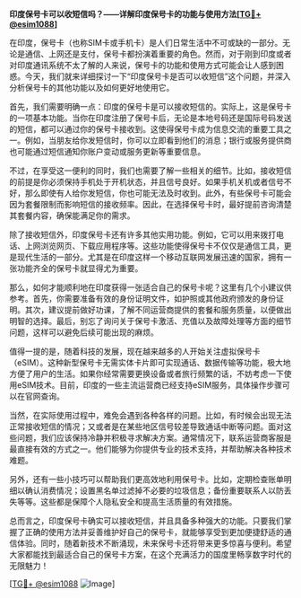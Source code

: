 **印度保号卡可以收短信吗？——详解印度保号卡的功能与使用方法[[TG💪+ @esim1088](https://t.me/s/esim1088)]**

在印度，保号卡（也称SIM卡或手机卡）是人们日常生活中不可或缺的一部分。无论是通信、上网还是支付，保号卡都扮演着重要的角色。然而，对于刚到印度或者对印度通讯系统不太了解的人来说，保号卡的功能和使用方式可能会让人感到困惑。今天，我们就来详细探讨一下“印度保号卡是否可以收短信”这个问题，并深入分析保号卡的其他功能以及如何更好地使用它。

首先，我们需要明确一点：印度的保号卡是可以接收短信的。实际上，这是保号卡的一项基本功能。当你在印度注册了保号卡后，无论是本地号码还是国际号码发送的短信，都可以通过你的保号卡接收到。这使得保号卡成为信息交流的重要工具之一。例如，当朋友给你发短信时，你可以立即看到他们的消息；银行或服务提供商也可能通过短信通知你账户变动或服务更新等重要信息。

不过，在享受这一便利的同时，我们也需要了解一些相关的细节。比如，接收短信的前提是你必须保持手机处于开机状态，并且信号良好。如果手机关机或者信号不好，那么即使有人给你发短信，你也可能无法及时收到。此外，有些保号卡可能会因为套餐限制而影响短信的接收频率。因此，在选择保号卡时，最好提前咨询清楚其套餐内容，确保能满足你的需求。

除了接收短信外，印度保号卡还有许多其他实用功能。例如，它可以用来拨打电话、上网浏览网页、下载应用程序等。这些功能使得保号卡不仅仅是通信工具，更是现代生活的一部分。尤其是在印度这样一个移动互联网发展迅速的国家，拥有一张功能齐全的保号卡就显得尤为重要。

那么，如何才能顺利地在印度获得一张适合自己的保号卡呢？这里有几个小建议供参考。首先，你需要准备有效的身份证明文件，如护照或其他政府颁发的身份证明。其次，建议提前做好功课，了解不同运营商提供的套餐和服务质量，以便做出明智的选择。最后，别忘了询问关于保号卡激活、充值以及故障处理等方面的细节问题，这样可以避免后续可能出现的麻烦。

值得一提的是，随着科技的发展，现在越来越多的人开始关注虚拟保号卡（eSIM）。这种新型保号卡无需实体卡片即可实现通话、数据传输等功能，极大地方便了用户的生活。如果你经常需要更换设备或者旅行频繁的话，不妨考虑一下使用eSIM技术。目前，印度的一些主流运营商已经支持eSIM服务，具体操作步骤可以在官网查询。

当然，在实际使用过程中，难免会遇到各种各样的问题。比如，有时候会出现无法正常接收短信的情况；又或者是在某些地区信号较差导致通话中断等问题。面对这些问题，我们应该保持冷静并积极寻求解决方案。通常情况下，联系运营商客服是最直接有效的方式之一。他们能够为你提供专业的技术支持，并帮助解决各种技术难题。

另外，还有一些小技巧可以帮助我们更高效地利用保号卡。比如，定期检查账单明细以确认消费情况；设置黑名单过滤掉不必要的垃圾信息；备份重要联系人以防丢失等等。这些都是保障个人隐私安全和提高生活质量的有效措施。

总而言之，印度保号卡确实可以接收短信，并且具备多种强大的功能。只要我们掌握了正确的使用方法并妥善维护好自己的保号卡，就能够享受到更加便捷舒适的通信体验。同时，随着新技术不断涌现，未来保号卡还将带来更多惊喜与便利。希望大家都能找到最适合自己的保号卡方案，在这个充满活力的国度里畅享数字时代的无限魅力！

[[TG💪+ @esim1088](https://t.me/s/esim1088) ![Image](https://i.postimg.cc/4NQfJmqS/Snipaste-2025-05-13-00-14-12.png)]